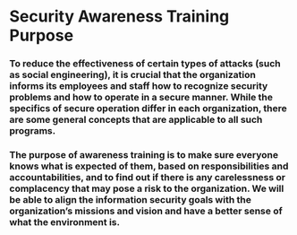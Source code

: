 # Security Awareness Training Purpose

### To reduce the effectiveness of certain types of attacks (such as social engineering), it is crucial that the organization informs its employees and staff how to recognize security problems and how to operate in a secure manner. While the specifics of secure operation differ in each organization, there are some general concepts that are applicable to all such programs. 

### The purpose of awareness training is to make sure everyone knows what is expected of them, based on responsibilities and accountabilities, and to find out if there is any carelessness or complacency that may pose a risk to the organization. We will be able to align the information security goals with the organization’s missions and vision and have a better sense of what the environment is. 

